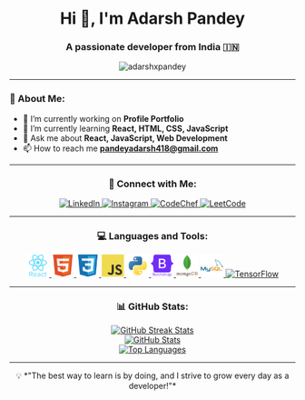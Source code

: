 <h1 align="center">Hi 👋, I'm Adarsh Pandey</h1>
<h3 align="center">A passionate developer from India 🇮🇳</h3>

<p align="center"> 
   <img src="https://komarev.com/ghpvc/?username=adarshxpandey&label=Profile%20views&color=0e75b6&style=flat" alt="adarshxpandey" />
</p>

---

### 🚀 About Me:
- 🔭 I’m currently working on **Profile Portfolio**
- 🌱 I’m currently learning **React, HTML, CSS, JavaScript**
- 💬 Ask me about **React, JavaScript, Web Development**
- 📫 How to reach me **pandeyadarsh418@gmail.com**

---

<h3 align="center">📲 Connect with Me:</h3>
<p align="center">
   <a href="https://linkedin.com/in/adarshxpandey" target="blank">
      <img src="https://img.shields.io/badge/LinkedIn-blue?logo=linkedin&style=for-the-badge" alt="LinkedIn"/>
   </a>
   <a href="https://instagram.com/adarshxxpandey" target="blank">
      <img src="https://img.shields.io/badge/Instagram-E4405F?logo=instagram&style=for-the-badge&logoColor=white" alt="Instagram"/>
   </a>
   <a href="https://www.codechef.com/users/adarshxxpandey" target="blank">
      <img src="https://img.shields.io/badge/CodeChef-5B4638?logo=codechef&style=for-the-badge&logoColor=white" alt="CodeChef"/>
   </a>
   <a href="https://www.leetcode.com/aadaarsh007" target="blank">
      <img src="https://img.shields.io/badge/LeetCode-FFA116?logo=leetcode&style=for-the-badge&logoColor=black" alt="LeetCode"/>
   </a>
</p>

---

<h3 align="center">💻 Languages and Tools:</h3>
<p align="center">
   <a href="https://reactjs.org/" target="_blank"> <img src="https://raw.githubusercontent.com/devicons/devicon/master/icons/react/react-original-wordmark.svg" alt="React" width="40" height="40"/> </a>
   <a href="https://www.w3schools.com/html/" target="_blank"> <img src="https://raw.githubusercontent.com/devicons/devicon/master/icons/html5/html5-original.svg" alt="HTML" width="40" height="40"/> </a>
   <a href="https://www.w3schools.com/css/" target="_blank"> <img src="https://raw.githubusercontent.com/devicons/devicon/master/icons/css3/css3-original.svg" alt="CSS" width="40" height="40"/> </a>
   <a href="https://developer.mozilla.org/en-US/docs/Web/JavaScript" target="_blank"> <img src="https://raw.githubusercontent.com/devicons/devicon/master/icons/javascript/javascript-original.svg" alt="JavaScript" width="40" height="40"/> </a>
   <a href="https://www.python.org/" target="_blank"> <img src="https://raw.githubusercontent.com/devicons/devicon/master/icons/python/python-original.svg" alt="Python" width="40" height="40"/> </a>
   <a href="https://getbootstrap.com/" target="_blank"> <img src="https://raw.githubusercontent.com/devicons/devicon/master/icons/bootstrap/bootstrap-plain-wordmark.svg" alt="Bootstrap" width="40" height="40"/> </a>
   <a href="https://www.mongodb.com/" target="_blank"> <img src="https://raw.githubusercontent.com/devicons/devicon/master/icons/mongodb/mongodb-original-wordmark.svg" alt="MongoDB" width="40" height="40"/> </a>
   <a href="https://www.mysql.com/" target="_blank"> <img src="https://raw.githubusercontent.com/devicons/devicon/master/icons/mysql/mysql-original-wordmark.svg" alt="MySQL" width="40" height="40"/> </a>
   <a href="https://www.tensorflow.org/" target="_blank"> <img src="https://www.vectorlogo.zone/logos/tensorflow/tensorflow-icon.svg" alt="TensorFlow" width="40" height="40"/> </a>
</p>

---

<h3 align="center">📊 GitHub Stats:</h3>
<p align="center">
   <a href="https://github.com/adarshxpandey/">
      <img src="https://github-readme-streak-stats.herokuapp.com/?user=adarshxpandey&theme=radical&hide_border=true" alt="GitHub Streak Stats"/>
   </a>
   <br/>
   <a href="https://github.com/adarshxpandey/">
      <img src="https://github-readme-stats.vercel.app/api?username=adarshxpandey&show_icons=true&theme=radical&hide_border=true" alt="GitHub Stats"/>
   </a>
   <br/>
   <a href="https://github.com/adarshxpandey/">
      <img src="https://github-readme-stats.vercel.app/api/top-langs/?username=adarshxpandey&layout=compact&theme=radical&hide_border=true" alt="Top Languages"/>
   </a>
</p>

---

<p align="center">
   💡 *"The best way to learn is by doing, and I strive to grow every day as a developer!"*
</p>
